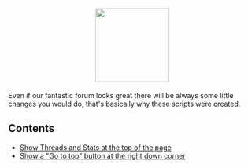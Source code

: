 <h1 align="center">
  <img height="150" src="https://i.imgur.com/lTpjpGP.png">
</h1>
<p> Even if our fantastic forum looks great there will be always some little changes you would do, that's basically why these scripts were created. </p>

<h2> Contents </h2>

<ul>
  <li><a href="https://github.com/GreySec-Security-Forums/GreySec-UserScripts/blob/master/PostTable.js">Show Threads and Stats at the top of the page</a></li>
    <li><a href="https://github.com/GreySec-Security-Forums/GreySec-UserScripts/blob/master/TopButton.js">Show a "Go to top" button at the right down corner</a></li>
</ul>



